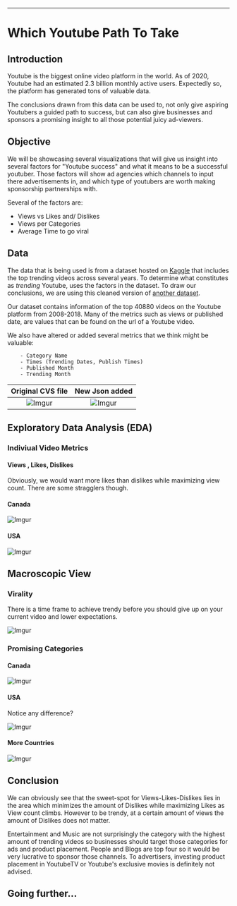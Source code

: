 ---
# Which Youtube Path To Take

## Introduction

Youtube is the biggest online video platform in the world. As of 2020, Youtube had an estimated 2.3 billion monthly active users. Expectedly so, the platform has generated tons of valuable data. 

The conclusions drawn from this data can be used to, not only give aspiring Youtubers a guided path to success, but can also give businesses and sponsors a promising insight to all those potential juicy ad-viewers.


## Objective

We will be showcasing several visualizations that will give us insight into several factors for "Youtube success" and what it means to be a successful youtuber. Those factors will show ad agencies which channels to input there advertisements in, and which type of youtubers are worth making sponsorship partnerships with. 

Several of the factors are:

* Views vs Likes and/ Dislikes
* Views per Categories
* Average Time to go viral

## Data

The data that is being used is from a dataset hosted on [Kaggle](https://www.kaggle.com/datasnaek/youtube-new) that includes the top trending videos across several years. To determine what constitutes as _trending_ Youtube, uses the factors in the dataset. To draw our conclusions, we are using this cleaned version of [another dataset](https://www.kaggle.com/datasnaek/youtube).

Our dataset contains information of the top 40880 videos on the Youtube platform from 2008-2018. Many of the metrics such as views or published date, are values that can be found on the url of a Youtube video. 


We also have altered or added several metrics that we think might be valuable:

        - Category Name
        - Times (Trending Dates, Publish Times)
        - Published Month
        - Trending Month 
        



Original CVS file             |  New Json added
:-------------------------:|:-------------------------:
![Imgur](https://i.imgur.com/6sODTnr.jpg) | ![Imgur](https://i.imgur.com/H9Cyj3J.jpg)

## Exploratory Data Analysis (EDA)

### Indiviual Video Metrics

#### Views , Likes, Dislikes

Obviously, we would want more likes than dislikes while maximizing view count. There are some stragglers though.

#### Canada

![Imgur](https://i.imgur.com/TL8HlgG.png)

#### USA

![Imgur](https://i.imgur.com/recyJeg.png)

## Macroscopic View

### Virality

There is a time frame to achieve trendy before you should give up on your current video and lower expectations.

![Imgur](https://i.imgur.com/opu6YrE.jpg)

### Promising Categories

#### Canada

![Imgur](https://i.imgur.com/wz5XhoW.png)

#### USA

Notice any difference?

![Imgur](https://i.imgur.com/kjm6Xzv.png)

#### More Countries



![Imgur](https://i.imgur.com/QA5suLJ.png)

## Conclusion

We can obviously see that the sweet-spot for Views-Likes-Dislikes lies in the area which minimizes the amount of Dislikes while maximizing Likes as View count climbs. However to be trendy, at a certain amount of views the amount of Dislikes does not matter.

Entertainment and Music are not surprisingly the category with the highest amount of trending videos so businesses should target those categories for ads and product placement. People and Blogs are top four so it would be very lucrative to sponsor those channels. To advertisers, investing product placement in YoutubeTV or Youtube's exclusive movies is definitely not advised.

## Going further...
